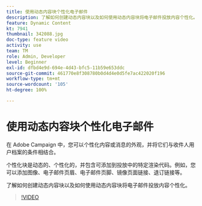 ```yaml
---
title: 使用动态内容块个性化电子邮件
description: 了解如何创建动态内容块以及如何使用动态内容块将电子邮件投放内容个性化。
feature: Dynamic Content
kt: 7941
thumbnail: 342088.jpg
doc-type: feature video
activity: use
team: TM
role: Admin, Developer
level: Beginner
exl-id: dfbd4e9d-694e-4d43-bfc5-11b59e653ddc
source-git-commit: 461770e8f308780b0d4d4e0d5fe7ac422020f196
workflow-type: tm+mt
source-wordcount: '105'
ht-degree: 100%

---
```


# 使用动态内容块个性化电子邮件

在 Adobe Campaign 中，您可以个性化内容或消息的外观，并将它们与收件人用户档案的条件相结合。

个性化块是动态的、个性化的，并包含可添加到投放中的特定渲染代码。例如，您可以添加图像、电子邮件页眉、电子邮件页脚、镜像页面链接、退订链接等。

了解如何创建动态内容块以及如何使用动态内容块将电子邮件投放内容个性化。

>[!VIDEO](https://video.tv.adobe.com/v/342088?quality=12)

